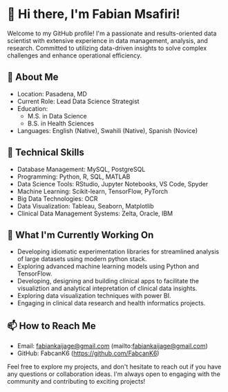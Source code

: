 # 👋 Hi there, I'm Fabian Msafiri!

Welcome to my GitHub profile! 
I'm a passionate and results-oriented data scientist with extensive experience in data management, analysis, and research.
Committed to utilizing data-driven insights to solve complex challenges and enhance operational efficiency.

## 🚀 About Me

- Location: Pasadena, MD
- Current Role: Lead Data Science Strategist
- Education: 
  - M.S. in Data Science 
  - B.S. in Health Sciences 
- Languages: English (Native), Swahili (Native), Spanish (Novice)

## 🔧 Technical Skills

- Database Management: MySQL, PostgreSQL
- Programming: Python, R, SQL, MATLAB
- Data Science Tools: RStudio, Jupyter Notebooks, VS Code, Spyder
- Machine Learning: Scikit-learn, TensorFlow, PyTorch
- Big Data Technologies: OCR
- Data Visualization: Tableau, Seaborn, Matplotlib
- Clinical Data Management Systems: Zelta, Oracle, IBM

## 🌱 What I'm Currently Working On

- Developing idiomatic experimentation libraries for streamlined analysis of large datasets using modern python stack.
- Exploring advanced machine learning models using Python and TensorFlow.
- Developing, designing and building clinical apps to facilitate the visualiztion and analytical intepretation of clinical data insights.
- Exploring data visualization techniques with power BI.
- Engaging in clinical data research and health informatics projects.

## 📫 How to Reach Me

- Email: fabiankaijage@gmail.com (mailto:fabiankaijage@gmail.com)
- GitHub: FabcanK6 (https://github.com/FabcanK6)

Feel free to explore my projects, and don't hesitate to reach out if you have any questions or collaboration ideas. I'm always open to engaging with the community and contributing to exciting projects!

